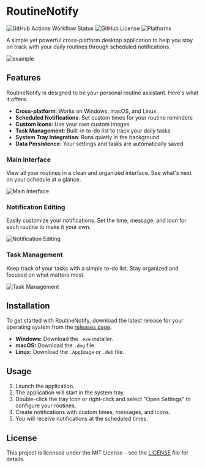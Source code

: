 # RoutineNotify

![GitHub Actions Workflow Status](https://img.shields.io/github/actions/workflow/status/kurojs/RoutineNotify/build.yml?style=for-the-badge&color=30363d&labelColor=21262d)
![GitHub License](https://img.shields.io/github/license/kurojs/RoutineNotify?style=for-the-badge&color=30363d&labelColor=21262d)
![Platforms](https://img.shields.io/badge/platform-windows%20%7C%20macos%20%7C%20linux-30363d?style=for-the-badge&labelColor=21262d)

A simple yet powerful cross-platform desktop application to help you stay on track with your daily routines through scheduled notifications.

![example](https://i.imgur.com/gcq0I8e.png)

## Features

RoutineNotify is designed to be your personal routine assistant. Here's what it offers:

- **Cross-platform**: Works on Windows, macOS, and Linux  
- **Scheduled Notifications**: Set custom times for your routine reminders  
- **Custom Icons**: Use your own custom images  
- **Task Management**: Built-in to-do list to track your daily tasks  
- **System Tray Integration**: Runs quietly in the background  
- **Data Persistence**: Your settings and tasks are automatically saved  

### Main Interface

View all your routines in a clean and organized interface. See what's next on your schedule at a glance.

![Main Interface](https://i.imgur.com/nYGBGSd.png)

### Notification Editing

Easily customize your notifications. Set the time, message, and icon for each routine to make it your own.

![Notification Editing](https://i.imgur.com/2xVFFlT.png)

### Task Management

Keep track of your tasks with a simple to-do list. Stay organized and focused on what matters most.

![Task Management](https://i.imgur.com/39sONzt.png)

## Installation

To get started with RoutineNotify, download the latest release for your operating system from the [releases page](https://github.com/kurojs/RoutineNotify/releases).

- **Windows:** Download the `.exe` installer.  
- **macOS:** Download the `.dmg` file.  
- **Linux:** Download the `.AppImage` or `.deb` file.  

## Usage

1. Launch the application.  
2. The application will start in the system tray.  
3. Double-click the tray icon or right-click and select "Open Settings" to configure your routines.  
4. Create notifications with custom times, messages, and icons.  
5. You will receive notifications at the scheduled times.  

## License

This project is licensed under the MIT License - see the [LICENSE](LICENSE) file for details.
